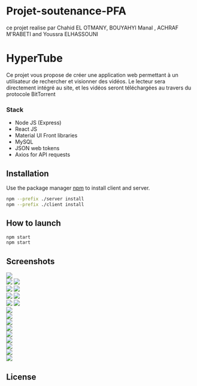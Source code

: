 # Projet-soutenance-PFA
ce projet realise par Chahid EL OTMANY, BOUYAHYI Manal , ACHRAF M'RABETI and Youssra ELHASSOUNI


# HyperTube

Ce projet vous propose de créer une application web permettant à un utilisateur de rechercher et visionner des vidéos. Le lecteur sera directement intégré au site, et les vidéos seront téléchargées au travers du protocole BitTorrent

### Stack

* Node JS (Express)
* React JS
* Material UI Front libraries
* MySQL
* JSON web tokens
* Axios for API requests

## Installation

Use the package manager [npm](https://pip.pypa.io/en/stable/) to install  client and server.

```bash
npm --prefix ./server install
npm --prefix ./client install
```
## How to launch


```bash
npm start
npm start
```
## Screenshots

![](screenShots/1.png)</br>
![](screenShots/2.png)
![](screenShots/3.png)</br>
![](screenShots/4.png)
![](screenShots/5.png)</br>
![](screenShots/6.png)
![](screenShots/7.png)</br>
![](screenShots/8.png)
![](screenShots/9.png)</br>
![](screenShots/10.png)</br>
![](screenShots/11.png)</br>
![](screenShots/12.png)</br>
![](screenShots/13.png)</br>
![](screenShots/14.png)</br>
![](screenShots/15.png)</br>
![](screenShots/16.png)</br>
![](screenShots/17.png)</br>
![](screenShots/18.png)</br>


## License
